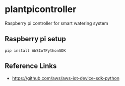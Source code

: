 # plantpicontroller
Raspberry pi controller for smart watering system

## Raspberry pi setup

```
pip install AWSIoTPythonSDK
```

## Reference Links

* https://github.com/aws/aws-iot-device-sdk-python
